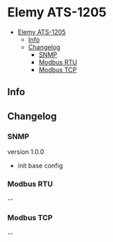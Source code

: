 # Elemy ATS-1205

- [Elemy ATS-1205](#elemy-ats-1205)
  - [Info](#info)
  - [Changelog](#changelog)
    - [SNMP](#snmp)
    - [Modbus RTU](#modbus-rtu)
    - [Modbus TCP](#modbus-tcp)

## Info

## Changelog

### SNMP

version 1.0.0

- init base config

### Modbus RTU

--

### Modbus TCP

--
